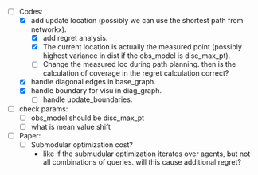 
- [ ] Codes:
  - [x] add update location (possibly we can use the shortest path from networkx).
    - [x] add regret analysis.
    - [x] The current location is actually the measured point (possibly highest variance in dist if the obs_model is disc_max_pt). 
    - [ ] Change the measured loc during path planning.
    then is the calculation of coverage in the regret calculation correct?
  - [x] handle diagonal edges in base_graph.
  - [x] handle boundary for visu in diag_graph.
    - [ ] handle update_boundaries.

- [ ] check params:
  - [ ] obs_model should be disc_max_pt
  - [ ] what is mean value shift

- [ ] Paper:
  - [ ] Submodular optimization cost? 
    - like if the submudular optimization iterates over agents, but not all combinations of queries.
    will this cause additional regret?
